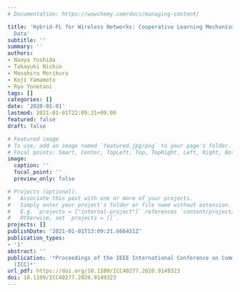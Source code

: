 ```yaml
---
# Documentation: https://wowchemy.com/docs/managing-content/

title: 'Hybrid-FL for Wireless Networks: Cooperative Learning Mechanism Using Non-IID
  Data'
subtitle: ''
summary: ''
authors:
- Naoya Yoshida
- Takayuki Nishio
- Masahiro Morikura
- Koji Yamamoto
- Ryo Yonetani
tags: []
categories: []
date: '2020-01-01'
lastmod: 2021-01-01T22:09:21+09:00
featured: false
draft: false

# Featured image
# To use, add an image named `featured.jpg/png` to your page's folder.
# Focal points: Smart, Center, TopLeft, Top, TopRight, Left, Right, BottomLeft, Bottom, BottomRight.
image:
  caption: ''
  focal_point: ''
  preview_only: false

# Projects (optional).
#   Associate this post with one or more of your projects.
#   Simply enter your project's folder or file name without extension.
#   E.g. `projects = ["internal-project"]` references `content/project/deep-learning/index.md`.
#   Otherwise, set `projects = []`.
projects: []
publishDate: '2021-01-01T13:09:21.666431Z'
publication_types:
- '1'
abstract: ''
publication: '*Proceedings of the IEEE International Conference on Communications
  (ICC)*'
url_pdf: https://doi.org/10.1109/ICC40277.2020.9149323
doi: 10.1109/ICC40277.2020.9149323
---
```

